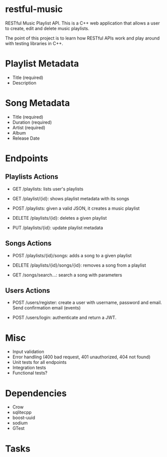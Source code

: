 # restful-music

RESTful Music Playlist API. This is a C++ web application that allows a user to create, edit and delete music playlists.

The point of this project is to learn how RESTful APIs work and play around with testing libraries in C++.

# Playlist Metadata

- Title (required)
- Description

# Song Metadata

- Title (required)
- Duration (required)
- Artist (required)
- Album
- Release Date

# Endpoints

## Playlists Actions

- GET /playlists: lists user's playlists

- GET /playlist/{id}: shows playlist metadata with its songs

- POST /playlists: given a valid JSON, it creates a music playlist

- DELETE /playlists/{id}: deletes a given playlist

- PUT /playlists/{id}: update playlist metadata

## Songs Actions

- POST /playlists/{id}/songs: adds a song to a given playlist

- DELETE /playlists/{id}/songs/{id}: removes a song from a playlist

- GET /songs/search...: search a song with parameters

## Users Actions

- POST /users/register: create a user with username, password and email. Send confirmation email (events)

- POST /users/login: authenticate and return a JWT.

# Misc

- Input validation
- Error handling (400 bad request, 401 unauthorized, 404 not found)
- Unit tests for all endpoints
- Integration tests
- Functional tests?

# Dependencies

- Crow
- sqlitecpp
- boost-uuid
- sodium
- GTest

# Tasks

